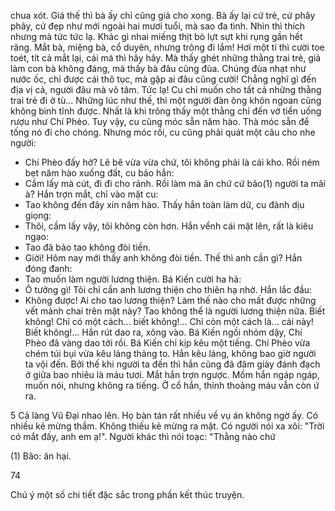 chua xót. Giá thế thì bà ấy chỉ cũng giả cho xong. Bà ấy lại cứ trẻ, cứ phây phây, cứ đẹp như mới ngoài hai mươi tuổi, mà sao đa tình. Nhìn thì thích nhưng mà tức tức lạ. Khác gì nhai miếng thịt bò lựt sựt khi rụng gần hết răng. Mắt bà, miệng bà, cổ duyên, nhưng trông đi lắm! Hơi một tí thì cười toe toét, tít cả mắt lại, cái má thì hây hây. Mà thấy ghét những thằng trai trẻ, giả làm con bà không đáng, mà thấy bà đâu cũng đùa. Chúng đùa nhạt như nước ốc, chỉ được cái thô tục, mà gặp ai đâu cũng cười! Chẳng nghĩ gì đến địa vị cả, người đâu mà vô tâm. Tức lạ! Cu chỉ muốn cho tất cả những thằng trai trẻ đi ở tù... Những lúc như thế, thì một người đàn ông khôn ngoan cũng không bình tĩnh được. Nhất là khi trông thấy một thằng chỉ đến vớ tiền uống rượu như Chí Phèo. Tuy vậy, cu cũng móc sẵn năm hào. Thà móc sẵn để tống nó đi cho chóng. Nhưng móc rồi, cu cũng phải quát một câu cho nhe người:
- Chí Phèo đấy hở? Lê bê vừa vừa chứ, tôi không phải là cái kho.
Rồi ném bẹt năm hào xuống đất, cu bảo hắn:
- Cầm lấy mà cút, đi đi cho rảnh. Rồi làm mà ăn chứ cứ bão(1) người ta mãi à?
Hắn trợn mắt, chỉ vào mặt cu:
- Tao không đến đây xin năm hào.
Thấy hắn toàn làm dữ, cu đành dịu giọng:
- Thôi, cầm lấy vậy, tôi không còn hơn.
Hắn vểnh cái mặt lên, rất là kiêu ngạo:
- Tao đã bảo tao không đòi tiền.
- Giời! Hôm nay mới thấy anh không đòi tiền. Thế thì anh cần gì?
Hắn đóng đanh:
- Tao muốn làm người lương thiện.
Bá Kiến cười ha hả:
- Ô tưởng gì! Tôi chỉ cần anh lương thiện cho thiên hạ nhờ.
Hắn lắc đầu:
- Không được! Ai cho tao lương thiện? Làm thế nào cho mất được những vết mảnh chai trên mặt này? Tao không thể là người lương thiện nữa. Biết không! Chỉ có một cách... biết không!... Chỉ còn một cách là... cái này! Biết không!...
Hắn rút dao ra, xông vào. Bá Kiến ngồi nhỏm dậy, Chí Phèo đã vàng dao tới rồi. Bá Kiến chỉ kịp kêu một tiếng. Chí Phèo vừa chém túi bụi vừa kêu lảng thảng to. Hắn kêu lảng, không bao giờ người ta vội đến. Bởi thế khi người ta đến thì hắn cũng đã đâm giày đánh đạch ở giữa bao nhiêu là máu tươi. Mắt hắn trợn ngược. Mồm hắn ngáp ngáp, muốn nói, nhưng không ra tiếng. Ở cổ hắn, thỉnh thoảng máu vẫn còn ứ ra.

5 Cả làng Vũ Đại nhao lên. Họ bàn tán rất nhiều về vụ án không ngờ ấy. Có nhiều kẻ mừng thầm. Không thiếu kẻ mừng ra mặt. Có người nói xa xôi: "Trời có mắt đấy, anh em ạ!". Người khác thì nói toạc: "Thằng nào chứ

(1) Bão: ăn hại.

74

Chú ý một số chi tiết đặc sắc trong phần kết thúc truyện.